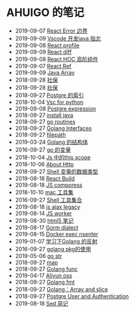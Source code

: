 # AHUIGO 的笔记
- 2019-09-07 [React Error 边界](/b/ria/react-debug) 
- 2019-09-09 [Vscode 开发java 指北](/b/vsc/vsc-java) 
- 2019-09-08 [React profile](/b/ria/react-profile) 
- 2019-09-09 [React diff](/b/ria/react-diff) 
- 2019-09-08 [React HOC 高阶组件](/b/ria/react-component-hoc) 
- 2019-09-07 [React Ref](/b/ria/React-ref) 
- 2019-09-09 [Java Array](/b/java/java-array) 
- 2018-09-28 [社保](/b/proj/life-shebao) 
- 2018-09-28 [社保](/b/life/life-shebao) 
- 2018-09-27 [Postgre 的索引](/b/db/postgre-index) 
- 2018-10-04 [Vsc for python](/b/vsc/vsc-python) 
- 2019-09-08 [Postgre expression](/b/db/postgre-expr) 
- 2018-09-27 [install java](/b/java/java-install) 
- 2018-09-27 [go routines](/b/go/18.go-routines) 
- 2018-09-27 [Golang Interfaces](/b/go/16.go-interface) 
- 2018-09-27 [filepath](/b/go/12.go-file) 
- 2019-03-24 [Golang 的结构体](/b/go/go-struct) 
- 2016-09-27 [go 的变量](/b/go/7.go-var) 
- 2018-10-04 [Js 中的this scope](/b/ria/js-func-scope) 
- 2018-10-06 [About Http](/b/net/http) 
- 2018-09-27 [Shell 变量的数据类型](/b/c/1.shell-var) 
- 2019-08-18 [React Build](/b/ria/react-build) 
- 2019-08-18 [JS comporess](/b/ria/js-compress) 
- 2018-10-10 [mac 工具集](/b/mac/mac-tool) 
- 2016-09-27 [Shell 工具集合](/b/c/shell-tool) 
- 2019-08-18 [js ajax legacy](/b/ria/js-ajax-legacy) 
- 2019-08-14 [JS worker](/b/ria/js-worker) 
- 2019-08-30 [html5 笔记](/b/ria/js-dom-html5) 
- 2019-08-17 [Gorm dialect](/b/db/gorm-dialect) 
- 2019-08-15 [Docker exec nsenter](/b/arch/docker-exec) 
- 2019-01-07 [学习下Golang 的反射](/b/go/17.go-reflect) 
- 2016-09-27 [golang pkg的使用](/b/go/2.go-pkg) 
- 2019-05-06 [go str](/b/go/go-str-serial) 
- 2018-09-27 [map](/b/go/7.go-var-map) 
- 2018-09-27 [Golang func](/b/go/16.go-func) 
- 2019-04-17 [Aliyun oss](/b/arch/arch-oss) 
- 2018-09-27 [Golang fmt](/b/go/6.go-fmt) 
- 2018-09-27 [Golang：Array and slice](/b/go/10.go-slice-array) 
- 2018-09-27 [Postgre User and Authentication](/b/db/postgre-ddl-user) 
- 2019-08-18 [Sed 简记](/b/c/ops-sed) 
